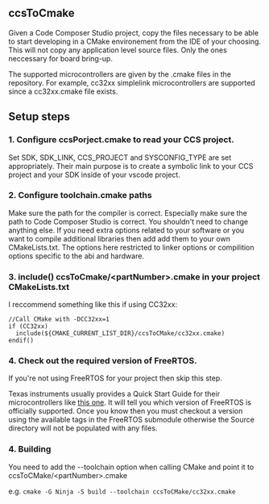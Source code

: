 ## ccsToCmake
Given a Code Composer Studio project, copy the files necessary to be able to start developing in a CMake environement
from the IDE of your choosing. This will not copy any application level source files. Only the ones neccessary for board bring-up.

The supported microcontrollers are given by the <partNumber>.cmake files in the repository.
For example, cc32xx simplelink microcontrollers are supported since a cc32xx.cmake file exists.

## Setup steps

### 1. Configure ccsPorject.cmake to read your CCS project.

Set SDK, SDK_LINK, CCS_PROJECT and SYSCONFIG_TYPE are set appropriately.
Their main purpose is to create a symbolic link to your CCS project and your
SDK inside of your vscode project.

### 2. Configure toolchain.cmake paths

Make sure the path for the compiler is correct. Especially make sure the path to Code Composer Studio is correct.
You shouldn't need to change anything else. If you need extra options related to your software or you want to compile
additional libraries then add add them to your own CMakeLists.txt. The options here restricted to linker options or
compilition options specific to the abi and hardware.

### 3. include() ccsToCmake/\<partNumber\>.cmake in your project CMakeLists.txt
I reccommend something like this if using CC32xx:

```
//Call CMake with -DCC32xx=1
if (CC32xx)
  include(${CMAKE_CURRENT_LIST_DIR}/ccsToCMake/cc32xx.cmake)
endif()
```

### 4. Check out the required version of FreeRTOS.

If you're not using FreeRTOS for your project then skip this step.

Texas instruments usually provides a Quick Start Guide for their microcontrollers like [this one](https://software-dl.ti.com/ecs/SIMPLELINK_CC3220_SDK/2_20_00_10/exports/docs/simplelink_mcu_sdk/Quick_Start_Guide.html). It will tell you which version of FreeRTOS is officially supported. Once you know then you must checkout
a version using the available tags in the FreeRTOS submodule otherwise the Source directory will not be populated with any files.

### 4. Building

You need to add the --toolchain option when calling CMake and point it to ccsToCMake/\<partNumber\>.cmake

e.g. `cmake -G Ninja -S build --toolchain ccsToCMake/cc32xx.cmake`
